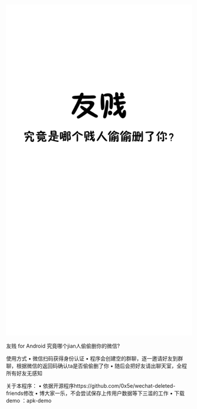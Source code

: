 ![image](https://github.com/diaochunmeng/iFriendIdentification/blob/master/demo/launch.png)


友贱 for Android
究竟哪个jian人偷偷删你的微信?

使用方式
•	微信扫码获得身份认证
•	程序会创建空的群聊，逐一邀请好友到群聊，根据微信的返回码确认ta是否偷偷删了你
•	随后会把好友请出聊天室，全程所有好友无感知


关于本程序：
•	依据开源程序https://github.com/0x5e/wechat-deleted-friends修改
•	博大家一乐，不会尝试保存上传用户数据等下三滥的工作
•	下载demo ：apk-demo